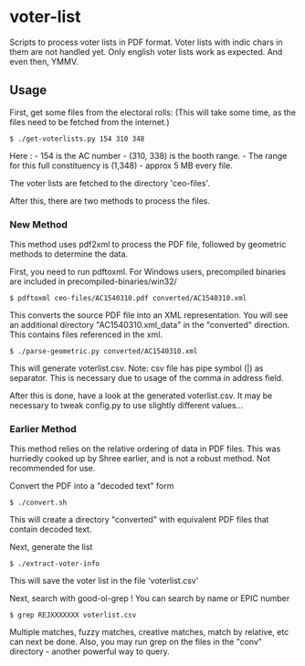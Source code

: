 voter-list
==========

Scripts to process voter lists in PDF format. Voter lists with
indic chars in them are not handled yet. Only english voter
lists work as expected. And even then, YMMV.

Usage
-----

First, get some files from the electoral rolls:
(This will take some time, as the files need to be fetched
from the internet.)

    $ ./get-voterlists.py 154 310 348

Here :
    - 154 is the AC number
    - (310, 338) is the booth range.
    - The range for this full constituency is (1,348) - approx
      5 MB every file.

The voter lists are fetched to the directory 'ceo-files'.

After this, there are two methods to process the files.

### New Method ###

This method uses pdf2xml to process the PDF file, followed by
geometric methods to determine the data.

First, you need to run pdftoxml.  For Windows users, precompiled
binaries are included in precompiled-binaries/win32/

    $ pdftoxml ceo-files/AC1540310.pdf converted/AC1540310.xml

This converts the source PDF file into an XML representation. You
will see an additional directory "AC1540310.xml_data" in the "converted"
direction.  This contains files referenced in the xml.

    $ ./parse-geometric.py converted/AC1540310.xml

This will generate voterlist.csv.  Note: csv file has pipe symbol (|)
as separator. This is necessary due to usage of the comma in address
field.

After this is done, have a look at the generated voterlist.csv. It may
be necessary to tweak config.py to use slightly different values...

### Earlier Method ###

This method relies on the relative ordering of data in PDF files. This
was hurriedly cooked up by Shree earlier, and is not a robust method.
Not recommended for use.

Convert the PDF into a "decoded text" form

    $ ./convert.sh

This will create a directory "converted" with equivalent PDF files
that contain decoded text.

Next, generate the list

    $ ./extract-voter-info 

This will save the voter list in the file 'voterlist.csv'

Next, search with good-ol-grep ! You can search by name or
EPIC number

    $ grep REJXXXXXXX voterlist.csv

Multiple matches, fuzzy matches, creative matches, match by
relative, etc can next be done.  Also, you may run grep on the
files in the "conv" directory - another powerful way to query.
